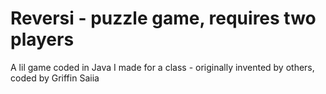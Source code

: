 # Reversi - puzzle game, requires two players
A lil game coded in Java I made for a class - originally invented by others, coded by Griffin Saiia
